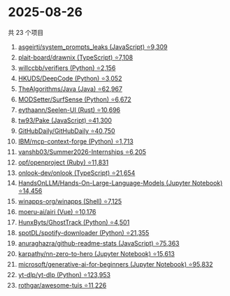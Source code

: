 # 2025-08-26

共 23 个项目

<!-- BEGIN GITHUB -->
<!-- 最后更新时间 2025-08-26 22:08:46 +0800 -->
1. [asgeirtj/system_prompts_leaks (JavaScript) ⭐9,309](https://github.com/asgeirtj/system_prompts_leaks)
1. [plait-board/drawnix (TypeScript) ⭐7,108](https://github.com/plait-board/drawnix)
1. [willccbb/verifiers (Python) ⭐2,156](https://github.com/willccbb/verifiers)
1. [HKUDS/DeepCode (Python) ⭐3,052](https://github.com/HKUDS/DeepCode)
1. [TheAlgorithms/Java (Java) ⭐62,967](https://github.com/TheAlgorithms/Java)
1. [MODSetter/SurfSense (Python) ⭐6,672](https://github.com/MODSetter/SurfSense)
1. [eythaann/Seelen-UI (Rust) ⭐10,696](https://github.com/eythaann/Seelen-UI)
1. [tw93/Pake (JavaScript) ⭐41,300](https://github.com/tw93/Pake)
1. [GitHubDaily/GitHubDaily ⭐40,750](https://github.com/GitHubDaily/GitHubDaily)
1. [IBM/mcp-context-forge (Python) ⭐1,713](https://github.com/IBM/mcp-context-forge)
1. [vanshb03/Summer2026-Internships ⭐6,205](https://github.com/vanshb03/Summer2026-Internships)
1. [opf/openproject (Ruby) ⭐11,831](https://github.com/opf/openproject)
1. [onlook-dev/onlook (TypeScript) ⭐21,654](https://github.com/onlook-dev/onlook)
1. [HandsOnLLM/Hands-On-Large-Language-Models (Jupyter Notebook) ⭐14,456](https://github.com/HandsOnLLM/Hands-On-Large-Language-Models)
1. [winapps-org/winapps (Shell) ⭐7,125](https://github.com/winapps-org/winapps)
1. [moeru-ai/airi (Vue) ⭐10,176](https://github.com/moeru-ai/airi)
1. [HunxByts/GhostTrack (Python) ⭐4,501](https://github.com/HunxByts/GhostTrack)
1. [spotDL/spotify-downloader (Python) ⭐21,355](https://github.com/spotDL/spotify-downloader)
1. [anuraghazra/github-readme-stats (JavaScript) ⭐75,363](https://github.com/anuraghazra/github-readme-stats)
1. [karpathy/nn-zero-to-hero (Jupyter Notebook) ⭐15,613](https://github.com/karpathy/nn-zero-to-hero)
1. [microsoft/generative-ai-for-beginners (Jupyter Notebook) ⭐95,832](https://github.com/microsoft/generative-ai-for-beginners)
1. [yt-dlp/yt-dlp (Python) ⭐123,953](https://github.com/yt-dlp/yt-dlp)
1. [rothgar/awesome-tuis ⭐11,226](https://github.com/rothgar/awesome-tuis)
<!-- END GITHUB -->